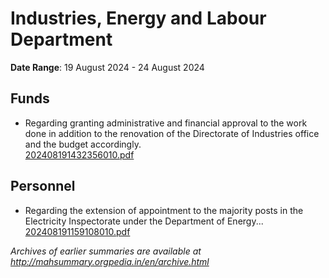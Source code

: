 # Industries, Energy and Labour Department

**Date Range**: 19 August 2024 - 24 August 2024


## Funds
- Regarding granting administrative and financial approval to the work done in addition to the renovation of the Directorate of Industries office and the budget accordingly.\
  [202408191432356010.pdf](https://gr.maharashtra.gov.in/Site/Upload/Government%20Resolutions/English/202408191432356010.pdf)

## Personnel
- Regarding the extension of appointment to the majority posts in the Electricity Inspectorate under the Department of Energy...\
  [202408191159108010.pdf](https://gr.maharashtra.gov.in/Site/Upload/Government%20Resolutions/English/202408191159108010.pdf)


*Archives of earlier summaries are available at http://mahsummary.orgpedia.in/en/archive.html*